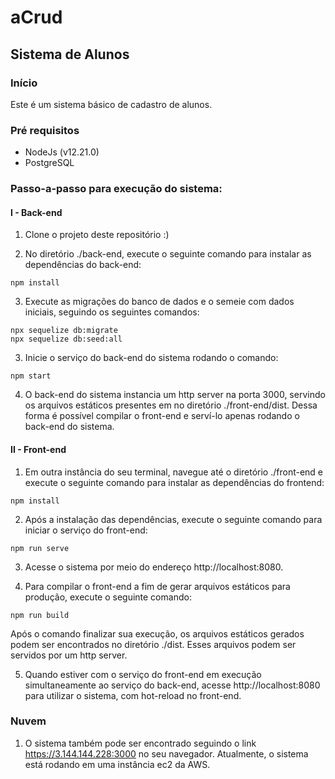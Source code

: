 # aCrud #
## Sistema de Alunos ##

### Início ###
Este é um sistema básico de cadastro de alunos.

### Pré requisitos ###
- NodeJs (v12.21.0)
- PostgreSQL

### Passo-a-passo para execução do sistema: ###
#### I - Back-end ####
1. Clone o projeto deste repositório :)

2. No diretório ./back-end, execute o seguinte comando para instalar as dependências do back-end:
```
npm install
```
3. Execute as migrações do banco de dados e o semeie com dados iniciais, seguindo os seguintes comandos:
```
npx sequelize db:migrate
npx sequelize db:seed:all
```

3. Inicie o serviço do back-end do sistema rodando o comando:
````
npm start
````

4. O back-end do sistema instancia um http server na porta 3000, servindo os arquivos estáticos presentes em no diretório ./front-end/dist. Dessa forma é possível compilar o front-end e serví-lo apenas rodando o back-end do sistema.

#### II - Front-end ####
1. Em outra instância do seu terminal, navegue até o diretório ./front-end e execute o seguinte comando para instalar as dependências do frontend:
````
npm install
````

2. Após a instalação das dependências, execute o seguinte comando para iniciar o serviço do front-end:
````
npm run serve
````

3. Acesse o sistema por meio do endereço http://localhost:8080.

4. Para compilar o front-end a fim de gerar arquivos estáticos para produção, execute o seguinte comando:
```
npm run build
```
Após o comando finalizar sua execução, os arquivos estáticos gerados podem ser encontrados no diretório ./dist. Esses arquivos podem ser servidos por um http server.

5. Quando estiver com o serviço do front-end em execução simultaneamente ao serviço do back-end, acesse http://localhost:8080 para utilizar o sistema, com hot-reload no front-end.


### Nuvem ###
1. O sistema também pode ser encontrado seguindo o link https://3.144.144.228:3000 no seu navegador. Atualmente, o sistema está rodando em uma instância ec2 da AWS.

